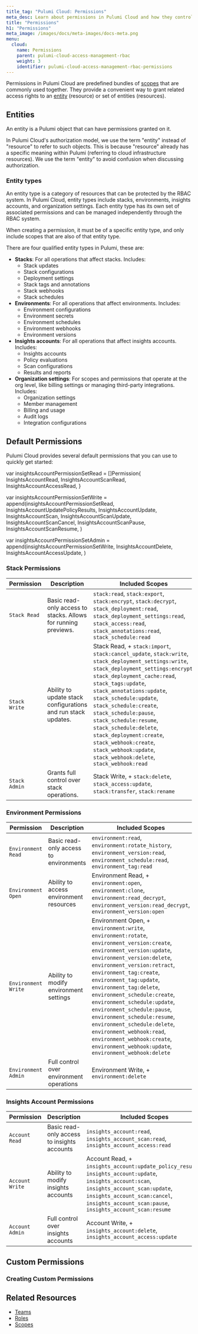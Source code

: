 ```yaml
---
title_tag: "Pulumi Cloud: Permissions"
meta_desc: Learn about permissions in Pulumi Cloud and how they control access to resources
title: "Permissions"
h1: "Permissions"
meta_image: /images/docs/meta-images/docs-meta.png
menu:
  cloud:
    name: Permissions
    parent: pulumi-cloud-access-management-rbac
    weight: 3
    identifier: pulumi-cloud-access-management-rbac-permissions
---
```


Permissions in Pulumi Cloud are predefined bundles of [scopes](../scopes) that are commonly used together. They provide a convenient way to grant related access rights to an [entity](./#entities) (resource) or set of entities (resources).

## Entities

An entity is a Pulumi object that can have permissions granted on it.

In Pulumi Cloud's authorization model, we use the term "entity" instead of "resource" to refer to such objects. This is because "resource" already has a specific meaning within Pulumi (referring to cloud infrastructure resources). We use the term "entity" to avoid confusion when discussing authorization.

### Entity types

An entity type is a category of resources that can be protected by the RBAC system. In Pulumi Cloud, entity types include stacks, environments, insights accounts, and organization settings. Each entity type has its own set of associated permissions and can be managed independently through the RBAC system.

When creating a permission, it must be of a specific entity type, and only include scopes that are also of that entity type.

There are four qualified entity types in Pulumi, these are:

* **Stacks**: For all operations that affect stacks. Includes:
  * Stack updates
  * Stack configurations
  * Deployment settings
  * Stack tags and annotations
  * Stack webhooks
  * Stack schedules
* **Environments**: For all operations that affect environments. Includes:
  * Environment configurations
  * Environment secrets
  * Environment schedules
  * Environment webhooks
  * Environment versions
* **Insights accounts**: For all operations that affect insights accounts. Includes:
  * Insights accounts
  * Policy evaluations
  * Scan configurations
  * Results and reports
* **Organization settings**: For scopes and permissions that operate at the org level, like billing settings or managing third-party integrations. Includes:
  * Organization settings
  * Member management
  * Billing and usage
  * Audit logs
  * Integration configurations

## Default Permissions

Pulumi Cloud provides several default permissions that you can use to quickly get started:

var insightsAccountPermissionSetRead = []Permission{
	InsightsAccountRead, InsightsAccountScanRead, InsightsAccountAccessRead,
}

var insightsAccountPermissionSetWrite = append(insightsAccountPermissionSetRead,
	InsightsAccountUpdatePolicyResults, InsightsAccountUpdate, InsightsAccountScan, InsightsAccountScanUpdate,
	InsightsAccountScanCancel, InsightsAccountScanPause, InsightsAccountScanResume,
)

var insightsAccountPermissionSetAdmin = append(insightsAccountPermissionSetWrite,
	InsightsAccountDelete, InsightsAccountAccessUpdate,
)

### Stack Permissions

| Permission | Description | Included Scopes |
|------------|-------------|----------------|
| `Stack Read` | Basic read-only access to stacks. Allows for running previews. | `stack:read`, `stack:export`, `stack:encrypt`, `stack:decrypt`, `stack_deployment:read`, `stack_deployment_settings:read`, `stack_access:read`, `stack_annotations:read`, `stack_schedule:read` |
| `Stack Write` | Ability to update stack configurations and run stack updates. | Stack Read, + `stack:import`, `stack:cancel_update`, `stack:write`, `stack_deployment_settings:write`, `stack_deployment_settings:encrypt`, `stack_deployment_cache:read`, `stack_tags:update`, `stack_annotations:update`, `stack_schedule:update`, `stack_schedule:create`, `stack_schedule:pause`, `stack_schedule:resume`, `stack_schedule:delete`, `stack_deployment:create`, `stack_webhook:create`, `stack_webhook:update`, `stack_webhook:delete`, `stack_webhook:read` |
| `Stack Admin` | Grants full control over stack operations. | Stack Write, + `stack:delete`, `stack_access:update`, `stack:transfer`, `stack:rename` |

### Environment Permissions

| Permission | Description | Included Scopes |
|------------|-------------|----------------|
| `Environment Read` | Basic read-only access to environments | `environment:read`, `environment:rotate_history`, `environment_version:read`, `environment_schedule:read`, `environment_tag:read` |
| `Environment Open` | Ability to access environment resources | Environment Read, + `environment:open`, `environment:clone`, `environment:read_decrypt`, `environment_version:read_decrypt`, `environment_version:open` |
| `Environment Write` | Ability to modify environment settings | Environment Open, + `environment:write`, `environment:rotate`, `environment_version:create`, `environment_version:update`, `environment_version:delete`, `environment_version:retract`, `environment_tag:create`, `environment_tag:update`, `environment_tag:delete`, `environment_schedule:create`, `environment_schedule:update`, `environment_schedule:pause`, `environment_schedule:resume`, `environment_schedule:delete`, `environment_webhook:read`, `environment_webhook:create`, `environment_webhook:update`, `environment_webhook:delete` |
| `Environment Admin` | Full control over environment operations | Environment Write, + `environment:delete` |

### Insights Account Permissions

| Permission | Description | Included Scopes |
|------------|-------------|----------------|
| `Account Read` | Basic read-only access to insights accounts | `insights_account:read`, `insights_account_scan:read`, `insights_account_access:read` |
| `Account Write` | Ability to modify insights accounts | Account Read, + `insights_account:update_policy_results`, `insights_account:update`, `insights_account:scan`, `insights_account_scan:update`, `insights_account_scan:cancel`, `insights_account_scan:pause`, `insights_account_scan:resume` |
| `Account Admin` | Full control over insights accounts | Account Write, + `insights_account:delete`, `insights_account_access:update` |

## Custom Permissions

### Creating Custom Permissions

## Related Resources

* [Teams](/docs/pulumi-cloud/access-management/rbac/teams)
* [Roles](/docs/pulumi-cloud/access-management/rbac/roles)
* [Scopes](/docs/pulumi-cloud/access-management/rbac/scopes)

